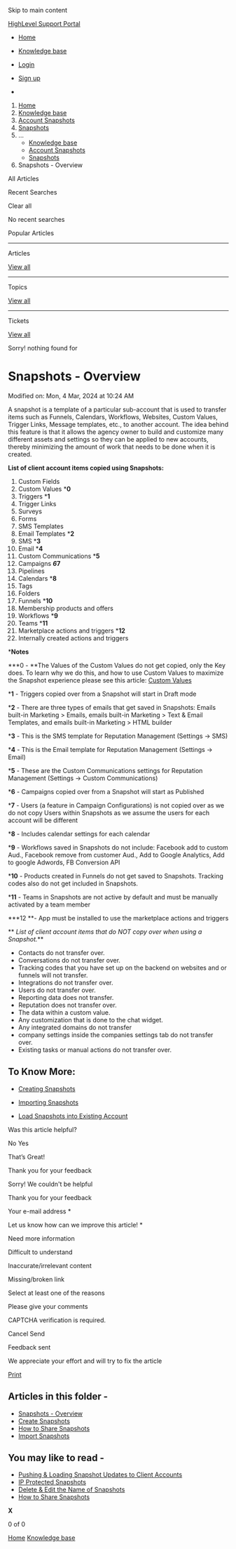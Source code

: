 Skip to main content

[ HighLevel Support Portal ](https://help.gohighlevel.com)

  * [ Home ](/support/home)
  * [ Knowledge base ](/support/solutions)

  * [Login](/support/login)
  * [Sign up](/support/signup)
  * 

  1. [Home](/support/home)
  2. [Knowledge base](/support/solutions)
  3. [Account Snapshots](/support/solutions/48000449593)
  4. [Snapshots](/support/solutions/folders/48000666032)
  5. ... 
     * [Knowledge base](/support/solutions)
     * [Account Snapshots](/support/solutions/48000449593)
     * [Snapshots](/support/solutions/folders/48000666032)
  6. Snapshots - Overview

All  Articles 

Recent Searches

Clear all

No recent searches

Popular Articles

* * *

Articles

[View all](/support/search/solutions)

* * *

Topics

[View all](/support/search/topics)

* * *

Tickets

[View all](/support/search/tickets)

Sorry! nothing found for   

# Snapshots - Overview

Modified on: Mon, 4 Mar, 2024 at 10:24 AM

A snapshot is a template of a particular sub-account that is used to transfer items such as Funnels, Calendars, Workflows, Websites, Custom Values, Trigger Links, Message templates, etc., to another account. The idea behind this feature is that it allows the agency owner to build and customize many different assets and settings so they can be applied to new accounts, thereby minimizing the amount of work that needs to be done when it is created. 

**List of client account items copied using Snapshots:**

  1. Custom Fields
  2. Custom Values ***0**
  3. Triggers ***1**
  4. Trigger Links
  5. Surveys
  6. Forms
  7. SMS Templates
  8. Email Templates ***2**
  9. SMS ***3**
  10. Email ***4**
  11. Custom Communications ***5**
  12. Campaigns ***6*7**
  13. Pipelines
  14. Calendars ***8**
  15. Tags
  16. Folders
  17. Funnels ***10**
  18. Membership products and offers
  19. Workflows ***9**
  20. Teams ***11**
  21. Marketplace actions and triggers ***12**
  22. Internally created actions and triggers

***Notes**

***0 -  **The Values of the Custom Values do not get copied, only the Key does. To learn why we do this, and how to use Custom Values to maximize the Snapshot experience please see this article: [Custom Values](https://help.gohighlevel.com/en/support/solutions/articles/48001161575)

***1** \- Triggers copied over from a Snapshot will start in Draft mode

***2** \- There are three types of emails that get saved in Snapshots: Emails built-in Marketing > Emails, emails built-in Marketing > Text & Email Templates, and emails built-in Marketing > HTML builder

***3** \- This is the SMS template for Reputation Management (Settings -> SMS)

***4** \- This is the Email template for Reputation Management (Settings -> Email)

***5** \- These are the Custom Communications settings for Reputation Management (Settings -> Custom Communications)

***6** \- Campaigns copied over from a Snapshot will start as Published

***7** \- Users (a feature in Campaign Configurations) is not copied over as we do not copy Users within Snapshots as we assume the users for each account will be different

***8** \- Includes calendar settings for each calendar

***9** \- Workflows saved in Snapshots do not include: Facebook add to custom Aud., Facebook remove from customer Aud., Add to Google Analytics, Add to google Adwords, FB Conversion API

***10** \- Products created in Funnels do not get saved to Snapshots. Tracking codes also do not get included in Snapshots.

***11** \- Teams in Snapshots are not active by default and must be manually activated by a team member

***12  **\- App must be installed to use the marketplace actions and triggers

** _List of client account items that do NOT copy over when using a Snapshot._**

  * Contacts do not transfer over.
  * Conversations do not transfer over.
  * Tracking codes that you have set up on the backend on websites and or funnels will not transfer.
  * Integrations do not transfer over.
  * Users do not transfer over.
  * Reporting data does not transfer.
  * Reputation does not transfer over.
  * The data within a custom value.
  * Any customization that is done to the chat widget.
  * Any integrated domains do not transfer
  * company settings inside the companies settings tab do not transfer over.
  * Existing tasks or manual actions do not transfer over.

## To Know More:

* [Creating Snapshots](https://help.gohighlevel.com/support/solutions/articles/48000982512-create-snapshots)

* [Importing Snapshots](https://help.gohighlevel.com/support/solutions/articles/48000982581-import-snapshots)

* [Load Snapshots into Existing Account](https://help.gohighlevel.com/support/solutions/articles/48000982582-load-snapshots-into-existing-account)

Was this article helpful?

No  Yes 

That’s Great!

Thank you for your feedback

Sorry! We couldn't be helpful

Thank you for your feedback

Your e-mail address *

Let us know how can we improve this article! *

Need more information 

Difficult to understand 

Inaccurate/irrelevant content 

Missing/broken link 

Select at least one of the reasons 

Please give your comments 

CAPTCHA verification is required. 

Cancel  Send 

Feedback sent

We appreciate your effort and will try to fix the article

[Print](javascript:print\(\))

## Articles in this folder -

  * [Snapshots - Overview](/support/solutions/articles/48000982511-snapshots-overview)
  * [Create Snapshots](/support/solutions/articles/48000982512-create-snapshots)
  * [How to Share Snapshots](/support/solutions/articles/48000982513-how-to-share-snapshots)
  * [Import Snapshots](/support/solutions/articles/48000982581-import-snapshots)

## You may like to read -

  * [Pushing & Loading Snapshot Updates to Client Accounts](/support/solutions/articles/48000982587-pushing-loading-snapshot-updates-to-client-accounts)
  * [IP Protected Snapshots](/support/solutions/articles/155000002852-ip-protected-snapshots)
  * [Delete & Edit the Name of Snapshots](/support/solutions/articles/48000982593-delete-edit-the-name-of-snapshots)
  * [How to Share Snapshots](/support/solutions/articles/48000982513-how-to-share-snapshots)

**X**

0 of 0 []()

[Home](/support/home) [Knowledge base](/support/solutions)
